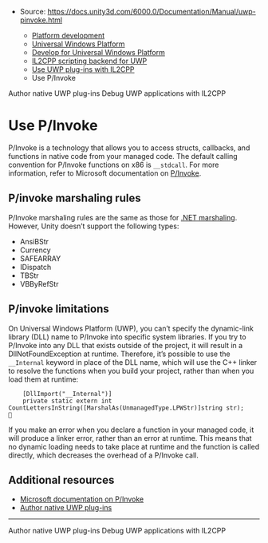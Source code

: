 * Source: https://docs.unity3d.com/6000.0/Documentation/Manual/uwp-pinvoke.html

  * [Platform development ](https://docs.unity3d.com/6000.0/Documentation/Manual/PlatformSpecific.html)
  * [Universal Windows Platform](https://docs.unity3d.com/6000.0/Documentation/Manual/WindowsStore.html)
  * [Develop for Universal Windows Platform](https://docs.unity3d.com/6000.0/Documentation/Manual/uwp-developing.html)
  * [IL2CPP scripting backend for UWP](https://docs.unity3d.com/6000.0/Documentation/Manual/uwp-il2cpp-scripting.html)
  * [Use UWP plug-ins with IL2CPP](https://docs.unity3d.com/6000.0/Documentation/Manual/uwp-il2cpp-plugins.html)
  * Use P/Invoke


[](https://docs.unity3d.com/6000.0/Documentation/Manual/uwp-native-plugins-author.html)
Author native UWP plug-ins
[](https://docs.unity3d.com/6000.0/Documentation/Manual/uwp-il2cpp-debugging.html)
Debug UWP applications with IL2CPP
# Use P/Invoke
P/Invoke is a technology that allows you to access structs, callbacks, and functions in native code from your managed code. The default calling convention for P/Invoke functions on x86 is `__stdcall`. For more information, refer to Microsoft documentation on [P/Invoke](https://learn.microsoft.com/en-us/dotnet/standard/native-interop/pinvoke).
## P/invoke marshaling rules
P/Invoke marshaling rules are the same as those for [.NET marshaling](https://learn.microsoft.com/en-us/dotnet/standard/native-interop/type-marshalling). However, Unity doesn’t support the following types:
  * AnsiBStr
  * Currency
  * SAFEARRAY
  * IDispatch
  * TBStr
  * VBByRefStr


## P/invoke limitations
On Universal Windows Platform (UWP), you can’t specify the dynamic-link library (DLL) name to P/Invoke into specific system libraries. If you try to P/Invoke into any DLL that exists outside of the project, it will result in a DllNotFoundException at runtime. Therefore, it’s possible to use the `__Internal` keyword in place of the DLL name, which will use the C++ linker to resolve the functions when you build your project, rather than when you load them at runtime:
```
    [DllImport("__Internal")]
    private static extern int CountLettersInString([MarshalAs(UnmanagedType.LPWStr)]string str);

```

If you make an error when you declare a function in your managed code, it will produce a linker error, rather than an error at runtime. This means that no dynamic loading needs to take place at runtime and the function is called directly, which decreases the overhead of a P/Invoke call.
## Additional resources
  * [Microsoft documentation on P/Invoke](https://learn.microsoft.com/en-us/dotnet/standard/native-interop/pinvoke)
  * [Author native UWP plug-ins](https://docs.unity3d.com/6000.0/Documentation/Manual/uwp-native-plugins-author.html)


* * *
[](https://docs.unity3d.com/6000.0/Documentation/Manual/uwp-native-plugins-author.html)
Author native UWP plug-ins
[](https://docs.unity3d.com/6000.0/Documentation/Manual/uwp-il2cpp-debugging.html)
Debug UWP applications with IL2CPP
